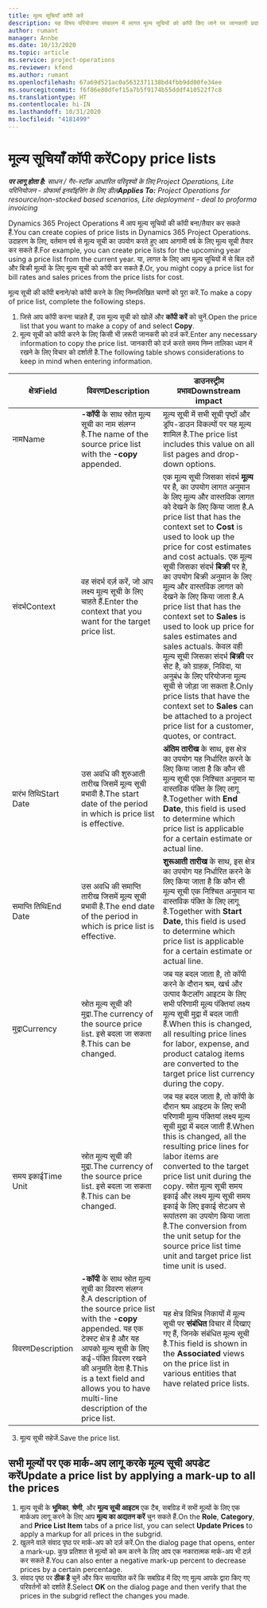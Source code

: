 ```yaml
---
title: मूल्य सूचियाँ कॉपी करें
description: यह विषय परियोजना संचालन में लागत मूल्य सूचियों को कॉपी किए जाने पर जानकारी प्रदान करता है.
author: rumant
manager: Annbe
ms.date: 10/13/2020
ms.topic: article
ms.service: project-operations
ms.reviewer: kfend
ms.author: rumant
ms.openlocfilehash: 67a69d521ac0a5632371138bd4fbb9dd00fe34ee
ms.sourcegitcommit: f6f86e80dfef15a7b5f9174b55dddf410522f7c8
ms.translationtype: HT
ms.contentlocale: hi-IN
ms.lasthandoff: 10/31/2020
ms.locfileid: "4181499"
---
```

# <a name="copy-price-lists"></a><span data-ttu-id="de4ad-103">मूल्य सूचियाँ कॉपी करें</span><span class="sxs-lookup"><span data-stu-id="de4ad-103">Copy price lists</span></span>

<span data-ttu-id="de4ad-104">_**पर लागू होता है:** साधन / गैर-स्टॉक आधारित परिदृश्यों के लिए Project Operations, Lite परिनियोजन - प्रोफार्मा इनवॉइसिंग के लिए डील_</span><span class="sxs-lookup"><span data-stu-id="de4ad-104">_**Applies To:** Project Operations for resource/non-stocked based scenarios, Lite deployment - deal to proforma invoicing_</span></span>

<span data-ttu-id="de4ad-105">Dynamics 365 Project Operations में आप मूल्य सूचियों की कॉपी बना/तैयार कर सकते हैं.</span><span class="sxs-lookup"><span data-stu-id="de4ad-105">You can create copies of price lists in Dynamics 365 Project Operations.</span></span> <span data-ttu-id="de4ad-106">उदाहरण के लिए, वर्तमान वर्ष से मूल्य सूची का उपयोग करते हुए आप आगामी वर्ष के लिए मूल्य सूची तैयार कर सकते हैं.</span><span class="sxs-lookup"><span data-stu-id="de4ad-106">For example, you can create price lists for the upcoming year using a price list from the current year.</span></span>  <span data-ttu-id="de4ad-107">या, लागत के लिए आप मूल्य सूचियों में से बिल दरों और बिक्री मूल्यों के लिए मूल्य सूची को कॉपी कर सकते हैं.</span><span class="sxs-lookup"><span data-stu-id="de4ad-107">Or, you might copy a price list for bill rates and sales prices from the price lists for cost.</span></span> 

<span data-ttu-id="de4ad-108">मूल्य सूची की कॉपी बनाने/को कॉपी करने के लिए निम्नलिखित चरणों को पूरा करें.</span><span class="sxs-lookup"><span data-stu-id="de4ad-108">To make a copy of price list, complete the following steps.</span></span>

1. <span data-ttu-id="de4ad-109">जिसे आप कॉपी करना चाहते हैं, उस मूल्य सूची को खोलें और **कॉपी करें** को चुनें.</span><span class="sxs-lookup"><span data-stu-id="de4ad-109">Open the price list that you want to make a copy of and select **Copy**.</span></span>
2. <span data-ttu-id="de4ad-110">मूल्य सूची को कॉपी करने के लिए किसी भी ज़रूरी जानकरी को दर्ज करें.</span><span class="sxs-lookup"><span data-stu-id="de4ad-110">Enter any necessary information to copy the price list.</span></span> <span data-ttu-id="de4ad-111">जानकारी को दर्ज करते समय निम्न तालिका ध्यान में रखने के लिए विचार को दर्शाती है.</span><span class="sxs-lookup"><span data-stu-id="de4ad-111">The following table shows considerations to keep in mind when entering information.</span></span>

| <span data-ttu-id="de4ad-112">क्षेत्र</span><span class="sxs-lookup"><span data-stu-id="de4ad-112">Field</span></span> | <span data-ttu-id="de4ad-113">विवरण</span><span class="sxs-lookup"><span data-stu-id="de4ad-113">Description</span></span> | <span data-ttu-id="de4ad-114">डाउनस्ट्रीम प्रभाव</span><span class="sxs-lookup"><span data-stu-id="de4ad-114">Downstream impact</span></span> |
| --- | --- | --- |
| <span data-ttu-id="de4ad-115">नाम</span><span class="sxs-lookup"><span data-stu-id="de4ad-115">Name</span></span> | <span data-ttu-id="de4ad-116">**-कॉपी** के साथ स्रोत मूल्य सूची का नाम संलग्न है.</span><span class="sxs-lookup"><span data-stu-id="de4ad-116">The name of the source price list with the **-copy** appended.</span></span> | <span data-ttu-id="de4ad-117">मूल्य सूची में सभी सूची पृष्ठों और ड्रॉप-डाउन विकल्पों पर यह मूल्य शामिल है.</span><span class="sxs-lookup"><span data-stu-id="de4ad-117">The price list includes this value on all list pages and drop-down options.</span></span> |
| <span data-ttu-id="de4ad-118">संदर्भ</span><span class="sxs-lookup"><span data-stu-id="de4ad-118">Context</span></span> | <span data-ttu-id="de4ad-119">वह संदर्भ दर्ज़ करें, जो आप लक्ष्य मूल्य सूची के लिए चाहते हैं.</span><span class="sxs-lookup"><span data-stu-id="de4ad-119">Enter the context that you want for the target price list.</span></span> | <span data-ttu-id="de4ad-120">एक मूल्य सूची जिसका संदर्भ **मूल्य** पर है, का उपयोग लागत अनुमान के लिए मूल्य और वास्तविक लागत को देखने के लिए किया जाता है.</span><span class="sxs-lookup"><span data-stu-id="de4ad-120">A price list that has the context set to **Cost** is used to look up the price for cost estimates and cost actuals.</span></span> <span data-ttu-id="de4ad-121">एक मूल्य सूची जिसका संदर्भ **बिक्री** पर है, का उपयोग बिक्री अनुमान के लिए मूल्य और वास्तविक लागत को देखने के लिए किया जाता है.</span><span class="sxs-lookup"><span data-stu-id="de4ad-121">A price list that has the context set to **Sales** is used to look up price for sales estimates and sales actuals.</span></span> <span data-ttu-id="de4ad-122">केवल वही मूल्य सूची जिसका संदर्भ **बिक्री** पर सेट है, को ग्राहक, निविदा, या अनुबंध के लिए परियोजना मूल्य सूची से जोड़ा जा सकता है.</span><span class="sxs-lookup"><span data-stu-id="de4ad-122">Only price lists that have the context set to **Sales** can be attached to a project price list for a customer, quotes, or contract.</span></span> |
| <span data-ttu-id="de4ad-123">प्रारंभ तिथि</span><span class="sxs-lookup"><span data-stu-id="de4ad-123">Start Date</span></span> | <span data-ttu-id="de4ad-124">उस अवधि की शुरुआती तारीख जिसमें मूल्य सूची प्रभावी है.</span><span class="sxs-lookup"><span data-stu-id="de4ad-124">The start date of the period in which is price list is effective.</span></span> | <span data-ttu-id="de4ad-125">**अंतिम तारीख** के साथ, इस क्षेत्र का उपयोग यह निर्धारित करने के लिए किया जाता है कि कौन सी मूल्य सूची एक निश्चित अनुमान या वास्तविक पंक्ति के लिए लागू है.</span><span class="sxs-lookup"><span data-stu-id="de4ad-125">Together with **End Date**, this field is used to determine which price list is applicable for a certain estimate or actual line.</span></span> |
| <span data-ttu-id="de4ad-126">समाप्ति तिथि</span><span class="sxs-lookup"><span data-stu-id="de4ad-126">End Date</span></span> | <span data-ttu-id="de4ad-127">उस अवधि की समाप्ति तारीख जिसमें मूल्य सूची प्रभावी है.</span><span class="sxs-lookup"><span data-stu-id="de4ad-127">The end date of the period in which is price list is effective.</span></span> | <span data-ttu-id="de4ad-128">**शुरूआती तारीख** के साथ, इस क्षेत्र का उपयोग यह निर्धारित करने के लिए किया जाता है कि कौन सी मूल्य सूची एक निश्चित अनुमान या वास्तविक पंक्ति के लिए लागू है.</span><span class="sxs-lookup"><span data-stu-id="de4ad-128">Together with **Start Date**, this field is used to determine which price list is applicable for a certain estimate or actual line.</span></span> |
| <span data-ttu-id="de4ad-129">मुद्रा</span><span class="sxs-lookup"><span data-stu-id="de4ad-129">Currency</span></span> | <span data-ttu-id="de4ad-130">स्रोत मूल्य सूची की मुद्रा.</span><span class="sxs-lookup"><span data-stu-id="de4ad-130">The currency of the source price list.</span></span> <span data-ttu-id="de4ad-131">इसे बदला जा सकता है.</span><span class="sxs-lookup"><span data-stu-id="de4ad-131">This can be changed.</span></span> | <span data-ttu-id="de4ad-132">जब यह बदल जाता है, तो कॉपी करने के दौरान श्रम, खर्च और उत्पाद कैटलॉग आइटम के लिए सभी परिणामी मूल्य पंक्तियां लक्ष्य मूल्य सूची मुद्रा में बदल जाती हैं.</span><span class="sxs-lookup"><span data-stu-id="de4ad-132">When this is changed, all resulting price lines for labor, expense, and product catalog items are converted to the target price list currency during the copy.</span></span> |
| <span data-ttu-id="de4ad-133">समय इकाई</span><span class="sxs-lookup"><span data-stu-id="de4ad-133">Time Unit</span></span> | <span data-ttu-id="de4ad-134">स्रोत मूल्य सूची की मुद्रा.</span><span class="sxs-lookup"><span data-stu-id="de4ad-134">The currency of the source price list.</span></span> <span data-ttu-id="de4ad-135">इसे बदला जा सकता है.</span><span class="sxs-lookup"><span data-stu-id="de4ad-135">This can be changed.</span></span> | <span data-ttu-id="de4ad-136">जब यह बदल जाता है, तो कॉपी के दौरान श्रम आइटम के लिए सभी परिणामी मूल्य पंक्तियां लक्ष्य मूल्य सूची मुद्रा में बदल जाती हैं.</span><span class="sxs-lookup"><span data-stu-id="de4ad-136">When this is changed, all the resulting price lines for labor items are converted to the target price list unit during the copy.</span></span> <span data-ttu-id="de4ad-137">स्रोत मूल्य सूची समय इकाई और लक्ष्य मूल्य सूची समय इकाई के लिए इकाई सेटअप से रूपांतरण का उपयोग किया जाता है.</span><span class="sxs-lookup"><span data-stu-id="de4ad-137">The conversion from the unit setup for the source price list time unit and target price list time unit is used.</span></span> |
| <span data-ttu-id="de4ad-138">विवरण</span><span class="sxs-lookup"><span data-stu-id="de4ad-138">Description</span></span> | <span data-ttu-id="de4ad-139">**-कॉपी** के साथ स्रोत मूल्य सूची का विवरण संलग्न है.</span><span class="sxs-lookup"><span data-stu-id="de4ad-139">A description of the source price list with the **-copy** appended.</span></span> <span data-ttu-id="de4ad-140">यह एक टेक्स्ट क्षेत्र है और यह आपको मूल्य सूची के लिए कई-पंक्ति विवरण रखने की अनुमति देता है.</span><span class="sxs-lookup"><span data-stu-id="de4ad-140">This is a text field and allows you to have multi-line description of the price list.</span></span> | <span data-ttu-id="de4ad-141">यह क्षेत्र विभिन्न निकायों में मूल्य सूची पर **संबंधित** विचार में दिखाए गए हैं, जिनके संबंधित मूल्य सूची है.</span><span class="sxs-lookup"><span data-stu-id="de4ad-141">This field is shown in the **Associated** views on the price list in various entities that have related price lists.</span></span> |

3. <span data-ttu-id="de4ad-142">मूल्य सूची सहेजें.</span><span class="sxs-lookup"><span data-stu-id="de4ad-142">Save the price list.</span></span> 

## <a name="update-a-price-list-by-applying-a-mark-up-to-all-the-prices"></a><span data-ttu-id="de4ad-143">सभी मूल्यों पर एक मार्क-अप लागू करके मूल्य सूची अपडेट करें</span><span class="sxs-lookup"><span data-stu-id="de4ad-143">Update a price list by applying a mark-up to all the prices</span></span>

1. <span data-ttu-id="de4ad-144">मूल्य सूची के **भूमिका**, **श्रेणी**, और **मूल्य सूची आइटम** एक टैब, सबग्रिड में सभी मूल्यों के लिए एक मार्कअप लागू करने के लिए आप **मूल्य का अद्यतन करें** चुन सकते हैं.</span><span class="sxs-lookup"><span data-stu-id="de4ad-144">On the **Role**, **Category**, and **Price List Item** tabs of a price list, you can select **Update Prices** to apply a markup for all prices in the subgrid.</span></span> 
2. <span data-ttu-id="de4ad-145">खुलने वाले संवाद पृष्ठ पर मार्क-अप को दर्ज़ करें.</span><span class="sxs-lookup"><span data-stu-id="de4ad-145">On the dialog page that opens, enter a mark-up.</span></span> <span data-ttu-id="de4ad-146">कुछ प्रतिशत से मूल्यों को कम करने के लिए आप एक नकारात्मक मार्क-अप भी दर्ज़ कर सकते हैं.</span><span class="sxs-lookup"><span data-stu-id="de4ad-146">You can also enter a negative mark-up percent to decrease prices by a certain percentage.</span></span> 
3. <span data-ttu-id="de4ad-147">संवाद पृष्ठ पर  **ठीक है** चुनें और फिर सत्यापित करें कि सबग्रिड में दिए गए मूल्य आपके द्वारा किए गए परिवर्तनों को दर्शाते हैं.</span><span class="sxs-lookup"><span data-stu-id="de4ad-147">Select **OK** on the dialog page and then verify that the prices in the subgrid reflect the changes you made.</span></span>
